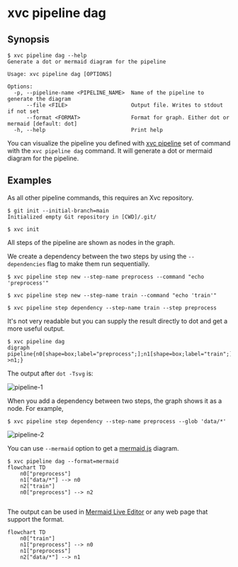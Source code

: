 # xvc pipeline dag

## Synopsis

```console
$ xvc pipeline dag --help
Generate a dot or mermaid diagram for the pipeline

Usage: xvc pipeline dag [OPTIONS]

Options:
  -p, --pipeline-name <PIPELINE_NAME>  Name of the pipeline to generate the diagram
      --file <FILE>                    Output file. Writes to stdout if not set
      --format <FORMAT>                Format for graph. Either dot or mermaid [default: dot]
  -h, --help                           Print help

```

You can visualize the pipeline you defined with [xvc pipeline](/ref/xvc-pipeline/) set of command with the `xvc pipeline
dag` command. It will generate a dot or mermaid diagram for the pipeline.

## Examples

As all other pipeline commands, this requires an Xvc repository.

```console
$ git init --initial-branch=main
Initialized empty Git repository in [CWD]/.git/

$ xvc init
```

All steps of the pipeline are shown as nodes in the graph.

We create a dependency between the two steps by using the `--dependencies` flag to make them run sequentially.

```console
$ xvc pipeline step new --step-name preprocess --command "echo 'preprocess'"

$ xvc pipeline step new --step-name train --command "echo 'train'"

$ xvc pipeline step dependency --step-name train --step preprocess

```
It's not very readable but you can supply the result directly to dot and get a more useful output.

```console
$ xvc pipeline dag
digraph pipeline{n0[shape=box;label="preprocess";];n1[shape=box;label="train";];n0[shape=box;label="preprocess";];n0->n1;}

```

The output after `dot -Tsvg` is:

![pipeline-1](/images/xvc-pipeline-dag-pipeline-1.svg)

When you add a dependency between two steps, the graph shows it as a node. For example, 

```console
$ xvc pipeline step dependency --step-name preprocess --glob 'data/*'
```

![pipeline-2](/images/xvc-pipeline-dag-pipeline-2.svg)

You can use `--mermaid` option to get a [mermaid.js](https://mermaid.js.org) diagram.

```
$ xvc pipeline dag --format=mermaid
flowchart TD
    n0["preprocess"]
    n1["data/*"] --> n0
    n2["train"]
    n0["preprocess"] --> n2


```

The output can be used in [Mermaid Live Editor](https://mermaid.live) or any web page that support the format.

```mermaid
flowchart TD
    n0["train"]
    n1["preprocess"] --> n0
    n1["preprocess"]
    n2["data/*"] --> n1
```
